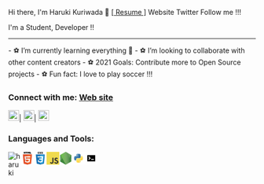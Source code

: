  Hi there, I'm Haruki Kuriwada 👋 <a href="#">[ Resume ]</a>
 Website Twitter Follow me !!!

 I'm a Student, Developer !! 
<hr/>
- ⚽️ I’m currently learning everything 🤣
- ⚽️ I’m looking to collaborate with other content creators
- ⚽️ 2021 Goals: Contribute more to Open Source projects
- ⚽️ Fun fact: I love to play soccer !!!

### Connect with me: <a href="#"> Web site </a>

<img src="fa-linkedin-in.svg" width="22px" height="22px"><a href="#"></a></img>|
<img src="fa-instagram.svg" width="22px" height="22px"><a href="#"></a></img>|
<img src="fa-twitter.svg" width="22px" height="22px"><a href="#"></a></img>


### Languages and Tools:
<img align="left" alt="haruki" width="26px" src="https://www.google.com/url?sa=i&url=https%3A%2F%2Ficon-icons.com%2Ficon%2Ffile-type-vscode%2F130084&psig=AOvVaw3p0Zj9t2BIKie6M1ZJTT7b&ust=1628548165338000&source=images&cd=vfe&ved=2ahUKEwj-yrbovKLyAhVXATQIHbz6DFMQjRx6BAgAEAo" /> 
<img align="left" width="26px" src="https://raw.githubusercontent.com/github/explore/80688e429a7d4ef2fca1e82350fe8e3517d3494d/topics/html/html.png"/> 
<img align="left" width="26px" src="https://raw.githubusercontent.com/github/explore/80688e429a7d4ef2fca1e82350fe8e3517d3494d/topics/css/css.png"/> 
<img align="left" width="26px" src="https://raw.githubusercontent.com/github/explore/80688e429a7d4ef2fca1e82350fe8e3517d3494d/topics/javascript/javascript.png"/> 
<img align="left" width="26px" src="https://raw.githubusercontent.com/github/explore/80688e429a7d4ef2fca1e82350fe8e3517d3494d/topics/nodejs/nodejs.png"/> 
<img align="left" width="26px" src="https://raw.githubusercontent.com/github/explore/80688e429a7d4ef2fca1e82350fe8e3517d3494d/topics/python/python.png"/> 
<img align="left" width="26px" src="https://raw.githubusercontent.com/github/explore/aca0b3b69ca680013b925338b0cc428190aa42dc/topics/cli/cli.png"/>
